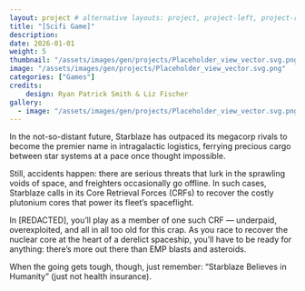 ```yaml
---
layout: project # alternative layouts: project, project-left, project-right, project-top
title: "[Scifi Game]"
description: 
date: 2026-01-01
weight: 5
thumbnail: "/assets/images/gen/projects/Placeholder_view_vector.svg.png"
image: "/assets/images/gen/projects/Placeholder_view_vector.svg.png"
categories: ["Games"]
credits:
    design: Ryan Patrick Smith & Liz Fischer
gallery:
  - image: "/assets/images/gen/projects/Placeholder_view_vector.svg.png"
---
```

In the not-so-distant future, Starblaze has outpaced its megacorp rivals to become the premier name in intragalactic logistics, ferrying precious cargo between star systems at a pace once thought impossible.
  
Still, accidents happen: there are serious threats that lurk in the sprawling voids of space, and freighters occasionally go offline. In such cases, Starblaze calls in its Core Retrieval Forces (CRFs) to recover the costly plutonium cores that power its fleet’s spaceflight.

In [REDACTED], you’ll play as a member of one such CRF — underpaid, overexploited, and all in all too old for this crap. As you race to recover the nuclear core at the heart of a derelict spaceship, you’ll have to be ready for anything: there’s more out there than EMP blasts and asteroids.

When the going gets tough, though, just remember: “Starblaze Believes in Humanity” (just not health insurance).
